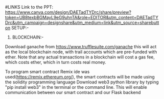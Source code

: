 #LINKS
Link to the PPT: https://www.canva.com/design/DAETadTYDrc/share/preview?token=UB8texbBGMayL9eG9uhnTA&role=EDITOR&utm_content=DAETadTYDrc&utm_campaign=designshare&utm_medium=link&utm_source=sharebutton
SETUP:-

1. BLOCKCHAIN:-

Download ganache from https://www.trufflesuite.com/ganache this will act as the local blockchain node, with trail accounts which are pre-funded with ether. Note that any actual transactions in a blockchain will cost a gas fee, which costs ether, which in turn costs real money.

To program smart contract Remix ide was used(https://remix.ethereum.org/), the smart contracts will be made using the solidity programming language
Download web3 python library by typing "pip install web3" in the terminal or the command line. This will enable communication between our smart contract and our Flask backend

